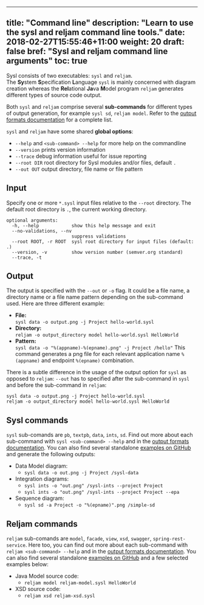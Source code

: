   ---
title: "Command line"
description: "Learn to use the sysl and reljam command line tools."
date: 2018-02-27T15:55:46+11:00
weight: 20
draft: false
bref: "Sysl and reljam command line arguments"
toc: true
---

Sysl consists of two executables: `sysl` and `reljam`.</br> The **Sy**stem **S**pecification **L**anguage `sysl` is mainly concerned with diagram creation whereas the **Rel**ational **Ja**va **M**odel program `reljam` generates different types of source code output.

Both `sysl` and `reljam` comprise several **sub-commands** for different types of output generation, for example `sysl sd`, `reljam model`. Refer to the [output formats documentation](/docs/outputs) for a complete list.

`sysl` and `reljam` have some shared **global options**:

  *  `--help` and `<sub-command> --help` for more help on the commandline
  *  `--version` prints version information
  *  `--trace` debug information useful for issue reporting
  *  `--root DIR` root directory for Sysl modules and/or files, default `.`
  *  `--out OUT` output directory, file name or file pattern

Input
-----
Specify one or more `*.sysl` input files relative to the `--root` directory. The default root directory is `.`, the current working directory.

```
optional arguments:
  -h, --help            show this help message and exit
  --no-validations, --nv
                        suppress validations
  --root ROOT, -r ROOT  sysl root directory for input files (default: .)
  --version, -v         show version number (semver.org standard)
  --trace, -t
```

Output
------
The output is specified with the `--out` or `-o` flag. It could be a file name, a directory name or a file name pattern depending on the sub-command used. Here are three different example:

* **File:** <br/>`sysl data -o output.png -j Project hello-world.sysl`
* **Directory:** <br/>`reljam -o output_directory model hello-world.sysl HelloWorld`
* **Pattern:** <br/>`sysl data -o "%(appname)-%(epname).png" -j Project /hello"` This command generates a png file for each relevant application name `%(appname)` and endpoint `%(epname)` combination.

There is a subtle difference in the usage of the output option for `sysl` as opposed to `reljam`: `--out` has to specified after the sub-command in `sysl` and before the sub-command in `reljam`:

    sysl data -o output.png -j Project hello-world.sysl
    reljam -o output_directory model hello-world.sysl HelloWorld

Sysl commands
-------------
`sysl` sub-comands are `pb`, `textpb`, `data`, `ints`, `sd`. Find out more about each sub-command with `sysl <sub-command> --help` and in the [output formats documentation](/docs/outputs). You can also find several standalone [examples on GitHub](https://github.com/anz-bank/sysl/tree/master/demo/simple) and generate the following outputs:

  * Data Model diagram:
    - `sysl data -o out.png -j Project /sysl-data`
  * Integration diagrams:
    - `sysl ints -o "out.png" /sysl-ints --project Project`
    - `sysl ints -o "out.png" /sysl-ints --project Project --epa`
  * Sequence diagram:
    - `sysl sd -a Project -o "%(epname)".png /simple-sd`

Reljam commands
---------------
`reljam` sub-comands are `model`, `facade`, `view`, `xsd`, `swagger`, `spring-rest-service`. Here too, you can find out more about each sub-command with `reljam <sub-command> --help` and in the [output formats documentation](/docs/outputs). You can also find several standalone [examples on GitHub](https://github.com/anz-bank/sysl/tree/master/demo/simple) and a few selected examples below:

  * Java Model source code:
    - `reljam model reljam-model.sysl HelloWorld`
  * XSD source code:
    - `reljam xsd reljam-xsd.sysl`

